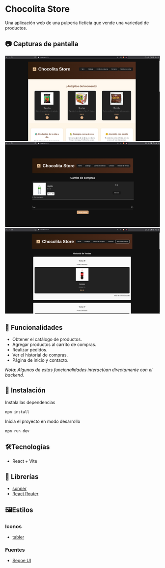 # Chocolita Store

Una aplicación web de una pulpería ficticia que vende una variedad de productos.

## 📷 Capturas de pantalla

<img src="./screenshots/img1.png">
<img src="./screenshots/img2.png">
<img src="./screenshots/img3.png">

## 🚀 Funcionalidades

- Obtener el catálogo de productos.
- Agregar productos al carrito de compras.
- Realizar pedidos.
- Ver el historial de compras.
- Página de inicio y contacto.

_Nota: Algunas de estas funcionalidades interactúan directamente con el backend._

## 🔧 Instalación

Instala las dependencias

```sh
npm install
```

Inicia el proyecto en modo desarrollo

```sh
npm run dev
```

## 🛠️Tecnologías

- React + Vite

## 📓 Librerías

- [sonner](https://github.com/emilkowalski/sonner)
- [React Router](https://github.com/remix-run/react-router)

## 🖼️Estilos

### Iconos

- [tabler](https://tabler.io/icons)

### Fuentes

- [Segoe UI](https://learn.microsoft.com/en-us/typography/font-list/segoe-ui)
